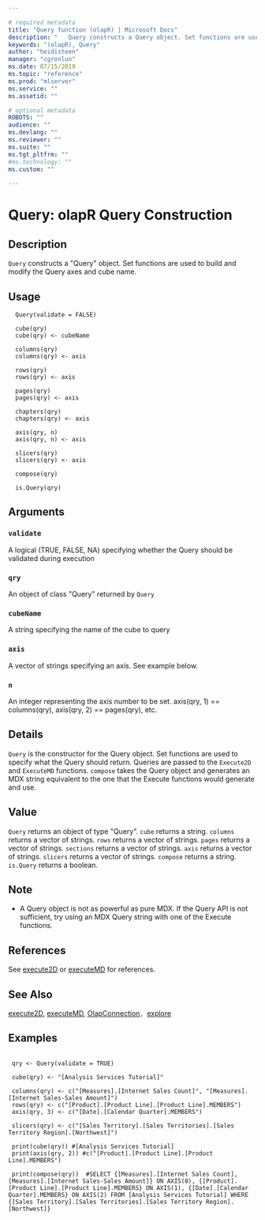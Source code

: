 ```yaml
--- 

# required metadata 
title: "Query function (olapR) | Microsoft Docs" 
description: "   Query constructs a Query object. Set functions are used to build and modify the Query axes and cube name. " 
keywords: "(olapR), Query" 
author: "heidisteen" 
manager: "cgronlun" 
ms.date: 07/15/2019
ms.topic: "reference" 
ms.prod: "mlserver" 
ms.service: "" 
ms.assetid: "" 

# optional metadata 
ROBOTS: "" 
audience: "" 
ms.devlang: "" 
ms.reviewer: "" 
ms.suite: "" 
ms.tgt_pltfrm: "" 
#ms.technology: "" 
ms.custom: "" 

--- 
```





 # Query: olapR Query Construction 

 ## Description

`Query` constructs a "Query" object. Set functions are used to build and modify the Query axes and cube name.



 ## Usage

```   
  Query(validate = FALSE)

  cube(qry)
  cube(qry) <- cubeName

  columns(qry)
  columns(qry) <- axis

  rows(qry)
  rows(qry) <- axis

  pages(qry)
  pages(qry) <- axis

  chapters(qry)
  chapters(qry) <- axis

  axis(qry, n)
  axis(qry, n) <- axis

  slicers(qry)
  slicers(qry) <- axis

  compose(qry)

  is.Query(qry)

```


 ## Arguments



 ### `validate`
 A logical (TRUE, FALSE, NA) specifying whether the Query should be validated during execution 


 ### `qry`
 An object of class "Query" returned by `Query` 


 ### `cubeName`
 A string specifying the name of the cube to query 


 ### `axis`
 A vector of strings specifying an axis. See example below. 


 ### `n`
 An integer representing the axis number to be set. axis(qry, 1) == columns(qry), axis(qry, 2) == pages(qry), etc. 




 ## Details

`Query` is the constructor for the Query object. Set functions are used to specify what the Query should return. Queries are passed to the `Execute2D` and `ExecuteMD` functions. `compose` takes the Query object and generates an MDX string equivalent to the one that the Execute functions would generate and use.



 ## Value

`Query` returns an object of type "Query". 
`cube` returns a string. 
`columns` returns a vector of strings. 
`rows` returns a vector of strings. 
`pages` returns a vector of strings. 
`sections` returns a vector of strings. 
`axis` returns a vector of strings. 
`slicers` returns a vector of strings. 
`compose` returns a string. 
`is.Query` returns a boolean.


 ## Note

- A Query object is not as powerful as pure MDX. If the Query API is not sufficient, try using an MDX Query string with one of the Execute functions.



 ## References
  See [execute2D](Execute2D.md) or [executeMD](ExecuteMD.md) for references.  


 ## See Also

[execute2D](Execute2D.md), [executeMD](ExecuteMD.md), [OlapConnection](OlapConnection.md)`, `[explore](Explore.md)


 ## Examples

 ```

  qry <- Query(validate = TRUE)

  cube(qry) <- "[Analysis Services Tutorial]"

  columns(qry) <- c("[Measures].[Internet Sales Count]", "[Measures].[Internet Sales-Sales Amount]")
  rows(qry) <- c("[Product].[Product Line].[Product Line].MEMBERS") 
  axis(qry, 3) <- c("[Date].[Calendar Quarter].MEMBERS")

  slicers(qry) <- c("[Sales Territory].[Sales Territories].[Sales Territory Region].[Northwest]")

  print(cube(qry)) #[Analysis Services Tutorial]
  print(axis(qry, 2)) #c("[Product].[Product Line].[Product Line].MEMBERS") 

  print(compose(qry))  #SELECT {[Measures].[Internet Sales Count], [Measures].[Internet Sales-Sales Amount]} ON AXIS(0), {[Product].[Product Line].[Product Line].MEMBERS} ON AXIS(1), {[Date].[Calendar Quarter].MEMBERS} ON AXIS(2) FROM [Analysis Services Tutorial] WHERE {[Sales Territory].[Sales Territories].[Sales Territory Region].[Northwest]}
```

